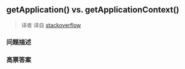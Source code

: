 ## getApplication() vs. getApplicationContext()

> 译者 译自 [stackoverflow](http://stackoverflow.com/questions/5018545/getapplication-vs-getapplicationcontext) 

### 问题描述 

### 高票答案 

